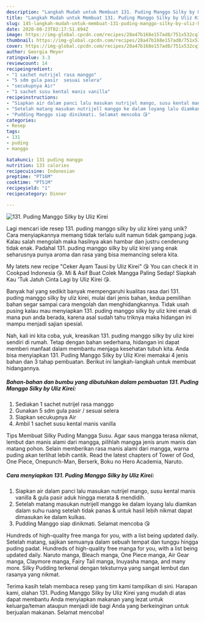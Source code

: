 ```yaml
---
description: "Langkah Mudah untuk Membuat 131. Puding Manggo Silky by Uliz Kirei Anti Gagal"
title: "Langkah Mudah untuk Membuat 131. Puding Manggo Silky by Uliz Kirei Anti Gagal"
slug: 145-langkah-mudah-untuk-membuat-131-puding-manggo-silky-by-uliz-kirei-anti-gagal
date: 2020-08-23T02:17:51.694Z
image: https://img-global.cpcdn.com/recipes/28a47b168e157ad8/751x532cq70/131-puding-manggo-silky-by-uliz-kirei-foto-resep-utama.jpg
thumbnail: https://img-global.cpcdn.com/recipes/28a47b168e157ad8/751x532cq70/131-puding-manggo-silky-by-uliz-kirei-foto-resep-utama.jpg
cover: https://img-global.cpcdn.com/recipes/28a47b168e157ad8/751x532cq70/131-puding-manggo-silky-by-uliz-kirei-foto-resep-utama.jpg
author: Georgia Meyer
ratingvalue: 3.3
reviewcount: 14
recipeingredient:
- "1 sachet nutrijel rasa manggo"
- "5 sdm gula pasir  sesuai selera"
- "secukupnya Air"
- "1 sachet susu kental manis vanilla"
recipeinstructions:
- "Siapkan air dalam panci lalu masukan nutrijel mango, susu kental manis vanilla &amp; gula pasir aduk hingga merata &amp; mendidih."
- "Setelah matang masukan nutrijell manggo ke dalam loyang lalu diamkan dalam suhu ruang setelah tidak panas &amp; untuk hasil lebih nikmat dapat dimasukan ke dalam kulkas."
- "Pudding Manggo siap dinikmati. Selamat mencoba 😘"
categories:
- Resep
tags:
- 131
- puding
- manggo

katakunci: 131 puding manggo 
nutrition: 133 calories
recipecuisine: Indonesian
preptime: "PT16M"
cooktime: "PT51M"
recipeyield: "1"
recipecategory: Dinner

---
```



![131. Puding Manggo Silky by Uliz Kirei](https://img-global.cpcdn.com/recipes/28a47b168e157ad8/751x532cq70/131-puding-manggo-silky-by-uliz-kirei-foto-resep-utama.jpg)

Lagi mencari ide resep 131. puding manggo silky by uliz kirei yang unik? Cara menyiapkannya memang tidak terlalu sulit namun tidak gampang juga. Kalau salah mengolah maka hasilnya akan hambar dan justru cenderung tidak enak. Padahal 131. puding manggo silky by uliz kirei yang enak seharusnya punya aroma dan rasa yang bisa memancing selera kita.

My latets new recipe &#34;Ceker Ayam Tausi by Uliz Kirei&#34; 😘 You can check it in Cookpad Indonesia 😘. Mi &amp; Asif Buat Colek Mangga Paling Sedap! Siapkah Kau &#39;Tuk Jatuh Cinta Lagi by Uliz Kirei 😘.

Banyak hal yang sedikit banyak mempengaruhi kualitas rasa dari 131. puding manggo silky by uliz kirei, mulai dari jenis bahan, kedua pemilihan bahan segar sampai cara mengolah dan menghidangkannya. Tidak usah pusing kalau mau menyiapkan 131. puding manggo silky by uliz kirei enak di mana pun anda berada, karena asal sudah tahu triknya maka hidangan ini mampu menjadi sajian spesial.


Nah, kali ini kita coba, yuk, kreasikan 131. puding manggo silky by uliz kirei sendiri di rumah. Tetap dengan bahan sederhana, hidangan ini dapat memberi manfaat dalam membantu menjaga kesehatan tubuh kita. Anda bisa menyiapkan 131. Puding Manggo Silky by Uliz Kirei memakai 4 jenis bahan dan 3 tahap pembuatan. Berikut ini langkah-langkah untuk membuat hidangannya.

<!--inarticleads1-->

##### Bahan-bahan dan bumbu yang dibutuhkan dalam pembuatan 131. Puding Manggo Silky by Uliz Kirei:

1. Sediakan 1 sachet nutrijel rasa manggo
1. Gunakan 5 sdm gula pasir / sesuai selera
1. Siapkan secukupnya Air
1. Ambil 1 sachet susu kental manis vanilla


Tips Membuat Silky Puding Mangga Susu. Agar saus mangga terasa nikmat, lembut dan manis alami dari mangga, pilihlah mangga jenis arum manis dan matang pohon. Selain memberikan rasa manis alami dari mangga, warna puding akan terlihat lebih cantik. Read the latest chapters of Tower of God, One Piece, Onepunch-Man, Berserk, Boku no Hero Academia, Naruto. 

<!--inarticleads2-->

##### Cara menyiapkan 131. Puding Manggo Silky by Uliz Kirei:

1. Siapkan air dalam panci lalu masukan nutrijel mango, susu kental manis vanilla &amp; gula pasir aduk hingga merata &amp; mendidih.
1. Setelah matang masukan nutrijell manggo ke dalam loyang lalu diamkan dalam suhu ruang setelah tidak panas &amp; untuk hasil lebih nikmat dapat dimasukan ke dalam kulkas.
1. Pudding Manggo siap dinikmati. Selamat mencoba 😘


Hundreds of high-quality free manga for you, with a list being updated daily. Setelah matang, sajikan semuanya dalam sebuah tempat dan tunggu hingga puding padat. Hundreds of high-quality free manga for you, with a list being updated daily. Naruto manga, Bleach manga, One Piece manga, Air Gear manga, Claymore manga, Fairy Tail manga, Inuyasha manga, and many more. Silky Pudding terkenal dengan teksturnya yang sangat lembut dan rasanya yang nikmat. 

Terima kasih telah membaca resep yang tim kami tampilkan di sini. Harapan kami, olahan 131. Puding Manggo Silky by Uliz Kirei yang mudah di atas dapat membantu Anda menyiapkan makanan yang lezat untuk keluarga/teman ataupun menjadi ide bagi Anda yang berkeinginan untuk berjualan makanan. Selamat mencoba!
